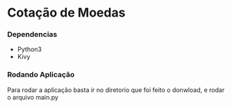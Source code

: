 # Cotação de Moedas

### Dependencias

- Python3
- Kivy

### Rodando Aplicação

Para rodar a aplicação basta ir no diretorio que foi feito o donwload, e rodar o arquivo main.py



